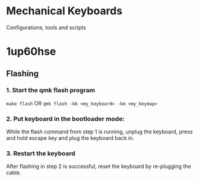 # Mechanical Keyboards
Configurations, tools and scripts

# 1up60hse

## Flashing

### 1. Start the qmk flash program

`make flash` OR `qmk flash -kb <my_keyboard> -km <my_keymap>`

### 2. Put keyboard in the bootloader mode:

While the flash command from step 1 is running, unplug the keyboard, press and hold escape key and plug the keyboard back in.

### 3. Restart the keyboard

After flashing in step 2 is successful, reset the keyboard by re-plugging the cable.
